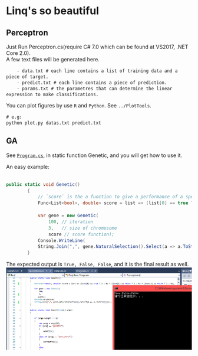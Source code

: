 # Linq's so beautiful

## Perceptron

Just Run Perceptron.cs(require C# 7.0 which can be found at VS2017, .NET Core 2.0).  
A few text files will be generated here.
```
    - data.txt # each line contains a list of training data and a piece of target.
    - predict.txt # each line contains a piece of prediction.
    - params.txt # the parametres that can determine the linear expression to make classifications.

```
You can plot figures by use `R` and `Python`.
See `../PlotTools`.

```
# e.g: 
python plot.py datas.txt predict.txt
```

## GA

See [`Program.cs`](./Program.cs), in static function Genetic, and you will get how to use it.

An easy example:
```C#

public static void Genetic()
        {
            // `score` is the a function to give a performance of a species of chromosome.
            Func<List<bool>, double> score = list => (list[0] == true ? 1 : 0) + (list[1] == false ? 1 : 0) + (list[1] == false ? 1 : 0);

            var gene = new Genetic(
                100, // iteration
                3,   // size of chromosome 
                score // score function);
            Console.WriteLine(
            String.Join(",", gene.NaturalSelection().Select(a => a.ToString())));
        }

```
The expected output is `True, False, False`, and it is the final result as well.
[![genetic](./genetic.png)](./genetic.png)


